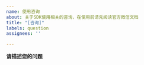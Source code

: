 ```yaml
---
name: 使用咨询
about: 关于SDK使用相关的咨询，在使用前请先阅读官方微信文档
title: "[咨询]"
labels: question
assignees: ''

---
```


<!--
重要：
1、在使用本SDK前请先阅读对应的官方微信API文档：https://developers.weixin.qq.com/doc/offiaccount/Getting_Started/Overview.html
2、本SDK部分接口文档： https://silenceper.com/wechat/
-->
**请描述您的问题**
